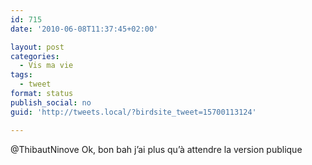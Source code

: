 ```yaml
---
id: 715
date: '2010-06-08T11:37:45+02:00'

layout: post
categories:
  - Vis ma vie
tags:
  - tweet
format: status
publish_social: no
guid: 'http://tweets.local/?birdsite_tweet=15700113124'

---
```


@ThibautNinove Ok, bon bah j’ai plus qu’à attendre la version publique